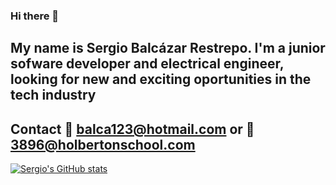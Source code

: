 ### Hi there 👋

## My name is Sergio Balcázar Restrepo. I'm a junior sofware developer and electrical engineer, looking for new and exciting oportunities in the tech industry
## Contact 📧 balca123@hotmail.com or 📧3896@holbertonschool.com

[![Sergio's GitHub stats](https://github-readme-stats.vercel.app/api?username=SergioBalca)](https://github.com/SergioBalca/github-readme-stats)

